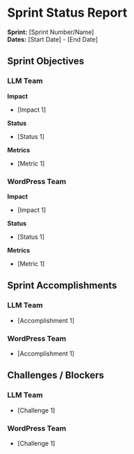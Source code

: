 # Sprint Status Report

**Sprint:** [Sprint Number/Name]  
**Dates:** [Start Date] - [End Date]

## Sprint Objectives

### LLM Team

**Impact**
- [Impact 1]

**Status**
- [Status 1]

**Metrics**
- [Metric 1]

### WordPress Team

**Impact**
- [Impact 1]

**Status**
- [Status 1]

**Metrics**
- [Metric 1]

## Sprint Accomplishments

### LLM Team
- [Accomplishment 1]

### WordPress Team
- [Accomplishment 1]

## Challenges / Blockers

### LLM Team
- [Challenge 1]

### WordPress Team
- [Challenge 1]
